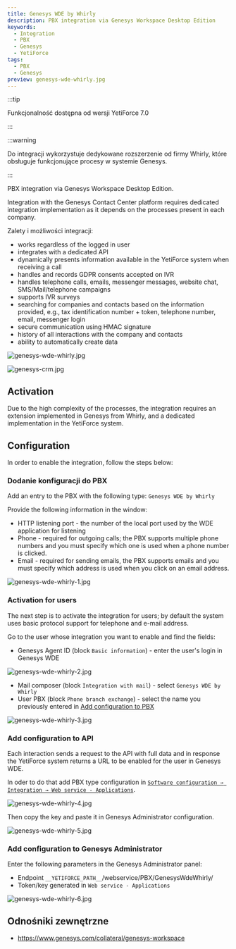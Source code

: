 ```yaml
---
title: Genesys WDE by Whirly
description: PBX integration via Genesys Workspace Desktop Edition
keywords:
  - Integration
  - PBX
  - Genesys
  - YetiForce
tags:
  - PBX
  - Genesys
preview: genesys-wde-whirly.jpg
---
```


:::tip

Funkcjonalność dostępna od wersji YetiForce 7.0

:::

:::warning

Do integracji wykorzystuje dedykowane rozszerzenie od firmy Whirly, które obsługuje funkcjonujące procesy w systemie Genesys.

:::

PBX integration via Genesys Workspace Desktop Edition.

Integration with the Genesys Contact Center platform requires dedicated integration implementation as it depends on the processes present in each company.

Zalety i możliwości integracji:

- works regardless of the logged in user
- integrates with a dedicated API
- dynamically presents information available in the YetiForce system when receiving a call
- handles and records GDPR consents accepted on IVR
- handles telephone calls, emails, messenger messages, website chat, SMS/Mail/telephone campaigns
- supports IVR surveys
- searching for companies and contacts based on the information provided, e.g., tax identification number + token, telephone number, email, messenger login
- secure communication using HMAC signature
- history of all interactions with the company and contacts
- ability to automatically create data

![genesys-wde-whirly.jpg](genesys-wde-whirly.jpg)

![genesys-crm.jpg](genesys-crm.jpg)

## Activation

Due to the high complexity of the processes, the integration requires an extension implemented in Genesys from Whirly, and a dedicated implementation in the YetiForce system.

## Configuration

In order to enable the integration, follow the steps below:

### Dodanie konfiguracji do PBX

Add an entry to the PBX with the following type: `Genesys WDE by Whirly`

Provide the following information in the window:

- HTTP listening port - the number of the local port used by the WDE application for listening
- Phone - required for outgoing calls; the PBX supports multiple phone numbers and you must specify which one is used when a phone number is clicked.
- Email - required for sending emails, the PBX supports emails and you must specify which address is used when you click on an email address.

![genesys-wde-whirly-1.jpg](genesys-wde-whirly-1.jpg)

### Activation for users

The next step is to activate the integration for users; by default the system uses basic protocol support for telephone and e-mail address.

Go to the user whose integration you want to enable and find the fields:

- Genesys Agent ID (block `Basic information`) - enter the user's login in Genesys WDE

![genesys-wde-whirly-2.jpg](genesys-wde-whirly-2.jpg)

- Mail composer (block `Integration with mail`) - select `Genesys WDE by Whirly`
- User PBX (block `Phone branch exchange`) - select the name you previously entered in [Add configuration to PBX](#add-configuration-to-pbx)

![genesys-wde-whirly-3.jpg](genesys-wde-whirly-3.jpg)

### Add configuration to API

Each interaction sends a request to the API with full data and in response the YetiForce system returns a URL to be enabled for the user in Genesys WDE.

In oder to do that add PBX type configuration in [`Software configuration → Integration → Web service - Applications`](/administrator-guides/integration/webservice-apps/).

![genesys-wde-whirly-4.jpg](genesys-wde-whirly-4.jpg)

Then copy the key and paste it in Genesys Administrator configuration.

![genesys-wde-whirly-5.jpg](genesys-wde-whirly-5.jpg)

### Add configuration to Genesys Administrator

Enter the following parameters in the Genesys Administrator panel:

- Endpoint `__YETIFORCE_PATH__`/webservice/PBX/GenesysWdeWhirly/
- Token/key generated in `Web service - Applications`

![genesys-wde-whirly-6.jpg](genesys-wde-whirly-6.jpg)

## Odnośniki zewnętrzne

- https://www.genesys.com/collateral/genesys-workspace
